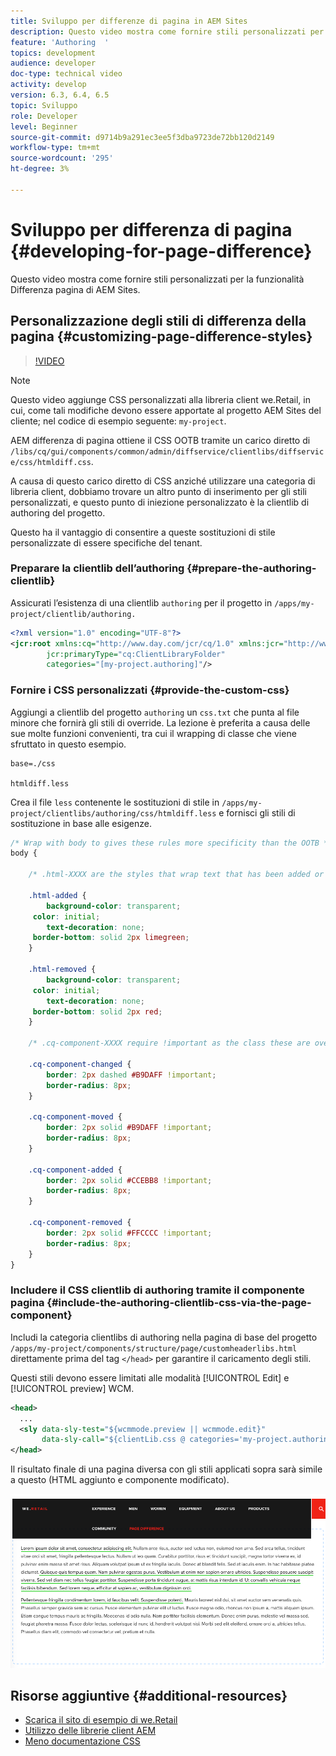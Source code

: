 ```yaml
---
title: Sviluppo per differenze di pagina in AEM Sites
description: Questo video mostra come fornire stili personalizzati per la funzionalità Differenza pagina di AEM Sites.
feature: 'Authoring  '
topics: development
audience: developer
doc-type: technical video
activity: develop
version: 6.3, 6.4, 6.5
topic: Sviluppo
role: Developer
level: Beginner
source-git-commit: d9714b9a291ec3ee5f3dba9723de72bb120d2149
workflow-type: tm+mt
source-wordcount: '295'
ht-degree: 3%

---
```



# Sviluppo per differenza di pagina {#developing-for-page-difference}

Questo video mostra come fornire stili personalizzati per la funzionalità Differenza pagina di AEM Sites.

## Personalizzazione degli stili di differenza della pagina {#customizing-page-difference-styles}

>[!VIDEO](https://video.tv.adobe.com/v/18871/?quality=9&learn=on)

>[!NOTE]
>
>Questo video aggiunge CSS personalizzati alla libreria client we.Retail, in cui, come tali modifiche devono essere apportate al progetto AEM Sites del cliente; nel codice di esempio seguente: `my-project`.

AEM differenza di pagina ottiene il CSS OOTB tramite un carico diretto di `/libs/cq/gui/components/common/admin/diffservice/clientlibs/diffservice/css/htmldiff.css`.

A causa di questo carico diretto di CSS anziché utilizzare una categoria di libreria client, dobbiamo trovare un altro punto di inserimento per gli stili personalizzati, e questo punto di iniezione personalizzato è la clientlib di authoring del progetto.

Questo ha il vantaggio di consentire a queste sostituzioni di stile personalizzate di essere specifiche del tenant.

### Preparare la clientlib dell’authoring {#prepare-the-authoring-clientlib}

Assicurati l’esistenza di una clientlib `authoring` per il progetto in `/apps/my-project/clientlib/authoring.`

```xml
<?xml version="1.0" encoding="UTF-8"?>
<jcr:root xmlns:cq="http://www.day.com/jcr/cq/1.0" xmlns:jcr="http://www.jcp.org/jcr/1.0"
        jcr:primaryType="cq:ClientLibraryFolder"
        categories="[my-project.authoring]"/>
```

### Fornire i CSS personalizzati {#provide-the-custom-css}

Aggiungi a clientlib del progetto `authoring` un `css.txt` che punta al file minore che fornirà gli stili di override. [](https://lesscss.org/) La lezione è preferita a causa delle sue molte funzioni convenienti, tra cui il wrapping di classe che viene sfruttato in questo esempio.

```shell
base=./css

htmldiff.less
```

Crea il file `less` contenente le sostituzioni di stile in `/apps/my-project/clientlibs/authoring/css/htmldiff.less` e fornisci gli stili di sostituzione in base alle esigenze.

```css
/* Wrap with body to gives these rules more specificity than the OOTB */
body {

    /* .html-XXXX are the styles that wrap text that has been added or removed */

    .html-added {
        background-color: transparent;
     color: initial;
        text-decoration: none;
     border-bottom: solid 2px limegreen;
    }

    .html-removed {
        background-color: transparent;
     color: initial;
        text-decoration: none;
     border-bottom: solid 2px red;
    }

    /* .cq-component-XXXX require !important as the class these are overriding uses it. */

    .cq-component-changed {
        border: 2px dashed #B9DAFF !important;
        border-radius: 8px;
    }
    
    .cq-component-moved {
        border: 2px solid #B9DAFF !important;
        border-radius: 8px;
    }

    .cq-component-added {
        border: 2px solid #CCEBB8 !important;
        border-radius: 8px;
    }

    .cq-component-removed {
        border: 2px solid #FFCCCC !important;
        border-radius: 8px;
    }
}
```

### Includere il CSS clientlib di authoring tramite il componente pagina {#include-the-authoring-clientlib-css-via-the-page-component}

Includi la categoria clientlibs di authoring nella pagina di base del progetto `/apps/my-project/components/structure/page/customheaderlibs.html` direttamente prima del tag `</head>` per garantire il caricamento degli stili.

Questi stili devono essere limitati alle modalità [!UICONTROL Edit] e [!UICONTROL preview] WCM.

```xml
<head>
  ...
  <sly data-sly-test="${wcmmode.preview || wcmmode.edit}" 
       data-sly-call="${clientLib.css @ categories='my-project.authoring'}"/>
</head>
```

Il risultato finale di una pagina diversa con gli stili applicati sopra sarà simile a questo (HTML aggiunto e componente modificato).

![Differenza tra pagine](assets/page-diff.png)

## Risorse aggiuntive {#additional-resources}

* [Scarica il sito di esempio di we.Retail](https://github.com/Adobe-Marketing-Cloud/aem-sample-we-retail/releases)
* [Utilizzo delle librerie client AEM](https://helpx.adobe.com/experience-manager/6-5/sites/developing/using/clientlibs.html)
* [Meno documentazione CSS](https://lesscss.org/)
